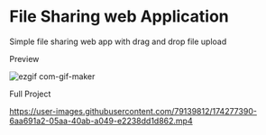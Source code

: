 # File Sharing web Application

Simple file sharing web app with drag and drop file upload

Preview

![ezgif com-gif-maker](https://user-images.githubusercontent.com/79139812/174277080-cc9afcfd-406f-49ac-a2fc-93322a95c7b6.gif)


Full Project

https://user-images.githubusercontent.com/79139812/174277390-6aa691a2-05aa-40ab-a049-e2238dd1d862.mp4
